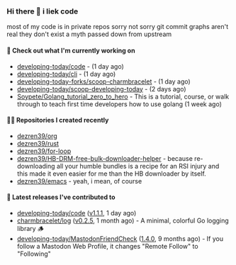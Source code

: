 ### Hi there 👋 i liek code
most of my code is in private repos sorry not sorry git commit graphs aren't real they don't exist a myth passed down from upstream

#### 👷 Check out what I'm currently working on

- [developing-today/code](https://github.com/developing-today/code) -  (1 day ago)
- [developing-today/cli](https://github.com/developing-today/cli) -  (1 day ago)
- [developing-today-forks/scoop-charmbracelet](https://github.com/developing-today-forks/scoop-charmbracelet) -  (1 day ago)
- [developing-today/scoop-developing-today](https://github.com/developing-today/scoop-developing-today) -  (2 days ago)
- [Soypete/Golang_tutorial_zero_to_hero](https://github.com/Soypete/Golang_tutorial_zero_to_hero) - This is a tutorial, course, or walk through to teach first time developers how to use golang (1 week ago)

#### 👨‍💻 Repositories I created recently

- [dezren39/org](https://github.com/dezren39/org)
- [dezren39/rust](https://github.com/dezren39/rust)
- [dezren39/for-loop](https://github.com/dezren39/for-loop)
- [dezren39/HB-DRM-free-bulk-downloader-helper](https://github.com/dezren39/HB-DRM-free-bulk-downloader-helper) - because re-downloading all your humble bundles is a recipe for an RSI injury and this made it even easier for me than the HB downloader by itself.
- [dezren39/emacs](https://github.com/dezren39/emacs) - yeah, i mean, of course

#### 🚀 Latest releases I've contributed to

- [developing-today/code](https://github.com/developing-today/code) ([v1.1.1](https://github.com/developing-today/code/releases/tag/v1.1.1), 1 day ago)
- [charmbracelet/log](https://github.com/charmbracelet/log) ([v0.2.5](https://github.com/charmbracelet/log/releases/tag/v0.2.5), 1 month ago) - A minimal, colorful Go logging library 🪵
- [developing-today/MastodonFriendCheck](https://github.com/developing-today/MastodonFriendCheck) ([1.4.0](https://github.com/developing-today/MastodonFriendCheck/releases/tag/1.4.0), 9 months ago) - If you follow a Mastodon Web Profile, it changes &#34;Remote Follow&#34; to &#34;Following&#34;
